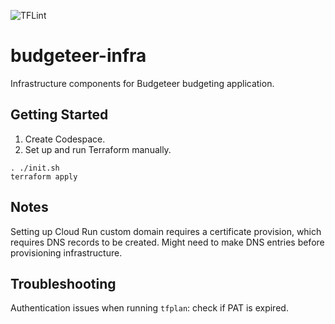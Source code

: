 ![TFLint](https://github.com/dfar-io/budgeteer-infra/actions/workflows/tflint.yml/badge.svg)

# budgeteer-infra

Infrastructure components for Budgeteer budgeting application.

## Getting Started

1. Create Codespace.
2. Set up and run Terraform manually.
```
. ./init.sh
terraform apply
```

## Notes

Setting up Cloud Run custom domain requires a certificate provision, which requires DNS records to be created.
Might need to make DNS entries before provisioning infrastructure.

## Troubleshooting

Authentication issues when running `tfplan`: check if PAT is expired.